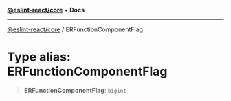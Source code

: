 [**@eslint-react/core**](../README.md) • **Docs**

***

[@eslint-react/core](../README.md) / ERFunctionComponentFlag

# Type alias: ERFunctionComponentFlag

> **ERFunctionComponentFlag**: `bigint`
